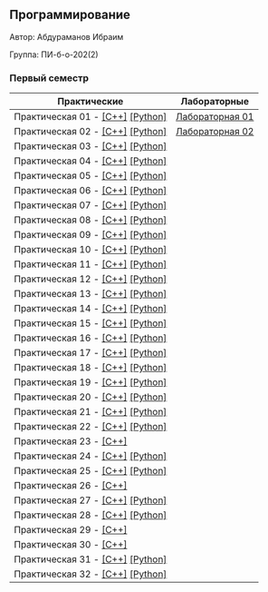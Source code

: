 ## Программирование

Автор: Абдураманов Ибраим

Группа: ПИ-б-о-202(2)

### Первый семестр

| Практические | Лабораторные |
|--------------|--------------|
| Практическая 01 - [[С++]](./Practice/01/C++/) [[Python]](./Practice/01/Python/) |  [Лабораторная 01](./Labs/01/README.md) |
| Практическая 02 - [[С++]](./Practice/02/C++/) [[Python]](./Practice/02/Python/) |  [Лабораторная 02](./Labs/02/README.md) |
| Практическая 03 - [[С++]](./Practice/03/C++/) [[Python]](./Practice/03/Python/) |   |
| Практическая 04 - [[С++]](./Practice/04/C++/) [[Python]](./Practice/04/Python/) | |
| Практическая 05 - [[С++]](./Practice/05/C++/) [[Python]](./Practice/05/Python/) | |
| Практическая 06 - [[С++]](./Practice/06/C++/) [[Python]](./Practice/06/Python/) | |
| Практическая 07 - [[С++]](./Practice/07/C++/) [[Python]](./Practice/07/Python/) | |
| Практическая 08 - [[С++]](./Practice/08/C++/) [[Python]](./Practice/08/Python/) | |
| Практическая 09 - [[С++]](./Practice/09/C++/) [[Python]](./Practice/09/Python/) | |
| Практическая 10 - [[С++]](./Practice/10/C++/) [[Python]](./Practice/10/Python/) | |
| Практическая 11 - [[С++]](./Practice/11/C++/) [[Python]](./Practice/11/Python/) | |
| Практическая 12 - [[С++]](./Practice/12/C++/) [[Python]](./Practice/12/Python/) | |
| Практическая 13 - [[С++]](./Practice/13/C++/) [[Python]](./Practice/13/Python/) | |
| Практическая 14 - [[С++]](./Practice/14/C++/) [[Python]](./Practice/14/Python/) | |
| Практическая 15 - [[С++]](./Practice/15/C++/) [[Python]](./Practice/15/Python/) | |
| Практическая 16 - [[С++]](./Practice/16/C++/) [[Python]](./Practice/16/Python/) | |
| Практическая 17 - [[С++]](./Practice/17/C++/) [[Python]](./Practice/17/Python/) | |
| Практическая 18 - [[С++]](./Practice/18/C++/) [[Python]](./Practice/18/Python/) | |
| Практическая 19 - [[С++]](./Practice/19/C++/) [[Python]](./Practice/19/Python/) | |
| Практическая 20 - [[С++]](./Practice/20/C++/) [[Python]](./Practice/20/Python/) | |
| Практическая 21 - [[С++]](./Practice/21/C++/21) [[Python]](./Practice/21/Python/) | |
| Практическая 22 - [[С++]](./Practice/22/C++/) [[Python]](./Practice/22/Python/) | |
| Практическая 23 - [[С++]](./Practice/23/C++/23) | |
| Практическая 24 - [[С++]](./Practice/24/C++/) [[Python]](./Practice/24/Python/) | |
| Практическая 25 - [[С++]](./Practice/25/C++/) [[Python]](./Practice/25/Python/) | |
| Практическая 26 - [[С++]](./Practice/26/C++/) | |
| Практическая 27 - [[С++]](./Practice/27/C++/) [[Python]](./Practice/27/Python/) | |
| Практическая 28 - [[С++]](./Practice/28/C++/) [[Python]](./Practice/28/Python/) | |
| Практическая 29 - [[С++]](./Practice/29/C++/) | |
| Практическая 30 - [[С++]](./Practice/30/C++/) | |
| Практическая 31 - [[С++]](./Practice/31/C++/) [[Python]](./Practice/31/Python/) | |
| Практическая 32 - [[С++]](./Practice/32/C++/) [[Python]](./Practice/32/Python/) | |

